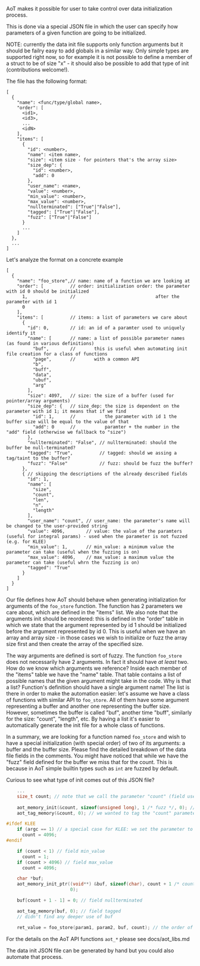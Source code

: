 AoT makes it possible for user to take control over data initialization process.

This is done via a special JSON file in which the user can specify how parameters of a given function are going to be initialized.

NOTE: currently the data init file supports only function arguments but it should be failry easy to add globals in a similar way. Only simple types are supported right now, so for example it is not possible to define a member of a struct to be of size "x" - it should also be possible to add that type of init (contributions welcome!).


The file has the following format:
```
[
  {
    "name": <func/type/global name>,
    "order": [
      <id1>,
      <id3>,
      ...
      <idN>
    ],
    "items": [
      {
        "id": <number>,
        "name": <item name>,
        "size": <item size - for pointers that's the array size>
        "size_dep": {
          "id": <number>,
          "add": 0
        },
        "user_name": <name>,
        "value": <number>,
        "min_value": <number>,
        "max_value": <number>,
        "nullterminated": ["True"|"False"],
        "tagged": ["True"|"False"],
        "fuzz": ["True"|"False"]
      }
      ...
    ]
  },
  ...
]
```

Let's analyze the format on a concrete example
```
[
  {
    "name": "foo_store",// name: name of a function we are looking at
    "order": [          // order: initialization order: the parameter with id 0 should be initialized 
      1,                //                              after the parameter with id 1
      0
    ],
    "items": [          // items: a list of parameters we care about
      {
        "id": 0,        // id: an id of a paramter used to uniquely identify it
        "name": [       // name: a list of possible parameter names (as found in various definitions)
          "buf",        //       this is useful when automating init file creation for a class of functions 
          "page",       //       with a common API
          "b",
          "buff",
          "data",
          "ubuf",
          "arg"
        ],
        "size": 4097,   // size: the size of a buffer (used for pointer/array arguments)
        "size_dep": {   // size_dep: the size is dependent on the parameter with id 1; it means that if we find
          "id": 1,      //           the parameter with id 1 the buffer size will be equal to the value of that 
          "add": 0      //           paramter + the number in the "add" field (otherwise we fallback to "size")
        },
        "nullterminated": "False", // nullterminated: should the buffer be null-terminated?
        "tagged": "True",          // tagged: should we assing a tag/taint to the buffer?
        "fuzz": "False"            // fuzz: should be fuzz the buffer?
      },
      { // skipping the descriptions of the already described fields
        "id": 1,
        "name": [
          "size",
          "count",
          "len",
          "n",
          "length"
        ],
        "user_name": "count", // user_name: the parameter's name will be changed to the user-provided string
        "value": 4096,        // value: the value of the paramters (useful for integral params) - used when the parameter is not fuzzed (e.g. for KLEE)
        "min_value": 1,       // min_value: a minimum value the parameter can take (useful when the fuzzing is on)
        "max_value": 4096,    // max_value: a maximum value the parameter can take (useful whrn the fuzzing is on)
        "tagged": "True"
      }
    ]
  }
]
```

Our file defines how AoT should behave when generating initialization for arguments of the ```foo_store``` function.
The function has 2 parameters we care about, which are defined in the "items" list. We also note that the arguments init should be reordered: this is defined in the "order" table in which we state that the argument represented by id 1 should be initialized before the argument represented by id 0. This is useful when we have an array and array size - in those cases we wish to initialize or fuzz the array size first and then create the array of the specified size. 

The way arguments are defined is sort of fuzzy. The function ```foo_store``` does not necessarily have 2 arguments. In fact it should have _at least_ two. How do we know which arguments we reference? Inside each member of the "items" table we have the "name" table. That table contains a list of possible names that the given argument might take in the code. Why is that a list? Function's definition should have a single argument name! 
The list is there in order to make the automation easier: let's assume we have a class of functions with similar API to ```foo_store```. All of them have some argument representing a buffer and another one representing the buffer size. However, sometimes the buffer is called "buf", another time "buff", similarly for the size: "count", "length", etc. By having a list it's easier to automatically generate the init file for a whole class of functions. 

In a summary, we are looking for a function named ```foo_store``` and wish to have a special initialization (with special order) of two of its arguments: a buffer and the buffer size. Please find the detailed breakdown of the data file fields in the comments.
You might have noticed that while we have the "fuzz" field defined for the buffer we miss that for the count. This is because in AoT simple builtin types such as ```int``` are fuzzed by default.

Curious to see what type of init comes out of this JSON file?
```c
    ...
    size_t count; // note that we call the parameter "count" (field user_name) and initialize it before "buf" (field order)
 
    aot_memory_init(&count, sizeof(unsigned long), 1 /* fuzz */, 0); // "count" is fuzzed as it's a simple type (size_t is unsigned long)
    aot_tag_memory(&count, 0); // we wanted to tag the "count" parameter (field tagged)

#ifdef KLEE
    if (argc == 1) // a special case for KLEE: we set the parameter to a concrete value (field value)
      count = 4096;
#endif

    if (count < 1) // field min_value
      count = 1;
    if (count > 4096) // field max_value
      count = 4096;

    char *buf;
    aot_memory_init_ptr((void**) &buf, sizeof(char), count + 1 /* count */, 1 /* fuzz */, // please note that we use "count" as the size (field size_dep)
                        0);

    buf[count + 1 - 1] = 0; // field nullterminated

    aot_tag_memory(buf, 0); // field tagged
    // didn't find any deeper use of buf

    ret_value = foo_store(param1, param2, buf, count); // the order of params is different to the order of init
```

For the details on the AoT API functions ```aot_*``` please see docs/aot_libs.md

The data init JSON file can be generated by hand but you could also automate that process.
